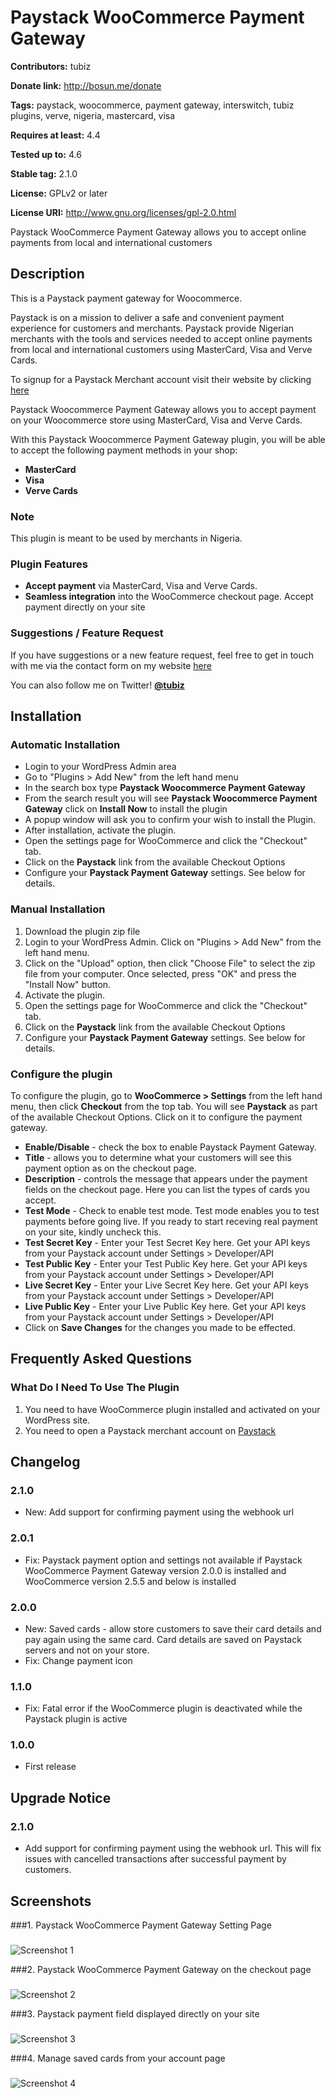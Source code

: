 # Paystack WooCommerce Payment Gateway #
**Contributors:** tubiz

**Donate link:** http://bosun.me/donate

**Tags:** paystack, woocommerce, payment gateway, interswitch, tubiz plugins, verve, nigeria, mastercard, visa

**Requires at least:** 4.4

**Tested up to:** 4.6

**Stable tag:** 2.1.0

**License:** GPLv2 or later

**License URI:** http://www.gnu.org/licenses/gpl-2.0.html


Paystack WooCommerce Payment Gateway allows you to accept online payments from local and international customers



## Description ##

This is a Paystack payment gateway for Woocommerce.

Paystack is on a mission to deliver a safe and convenient payment experience for customers and merchants. Paystack provide Nigerian merchants with the tools and services needed to accept online payments from local and international customers using MasterCard, Visa and Verve Cards.

To signup for a Paystack Merchant account visit their website by clicking [here](https://paystack.com)

Paystack Woocommerce Payment Gateway allows you to accept payment on your Woocommerce store using MasterCard, Visa and Verve Cards.

With this Paystack Woocommerce Payment Gateway plugin, you will be able to accept the following payment methods in your shop:

* __MasterCard__
* __Visa__
* __Verve Cards__

### Note ###

This plugin is meant to be used by merchants in Nigeria.

### Plugin Features ###

*   __Accept payment__ via MasterCard, Visa and Verve Cards.
* 	__Seamless integration__ into the WooCommerce checkout page. Accept payment directly on your site



### Suggestions / Feature Request ###

If you have suggestions or a new feature request, feel free to get in touch with me via the contact form on my website [here](http://bosun.me/get-in-touch/)

You can also follow me on Twitter! **[@tubiz](http://twitter.com/tubiz)**


## Installation ##

### Automatic Installation ###
* 	Login to your WordPress Admin area
* 	Go to "Plugins > Add New" from the left hand menu
* 	In the search box type __Paystack Woocommerce Payment Gateway__
*	From the search result you will see __Paystack Woocommerce Payment Gateway__ click on __Install Now__ to install the plugin
*	A popup window will ask you to confirm your wish to install the Plugin.
*	After installation, activate the plugin.
* 	Open the settings page for WooCommerce and click the "Checkout" tab.
* 	Click on the __Paystack__ link from the available Checkout Options
*	Configure your __Paystack Payment Gateway__ settings. See below for details.

### Manual Installation ###
1. 	Download the plugin zip file
2. 	Login to your WordPress Admin. Click on "Plugins > Add New" from the left hand menu.
3.  Click on the "Upload" option, then click "Choose File" to select the zip file from your computer. Once selected, press "OK" and press the "Install Now" button.
4.  Activate the plugin.
5. 	Open the settings page for WooCommerce and click the "Checkout" tab.
6. 	Click on the __Paystack__ link from the available Checkout Options
7.	Configure your __Paystack Payment Gateway__ settings. See below for details.



### Configure the plugin ###
To configure the plugin, go to __WooCommerce > Settings__ from the left hand menu, then click __Checkout__ from the top tab. You will see __Paystack__ as part of the available Checkout Options. Click on it to configure the payment gateway.

* __Enable/Disable__ - check the box to enable Paystack Payment Gateway.
* __Title__ - allows you to determine what your customers will see this payment option as on the checkout page.
* __Description__ - controls the message that appears under the payment fields on the checkout page. Here you can list the types of cards you accept.
* __Test Mode__ - Check to enable test mode. Test mode enables you to test payments before going live. If you ready to start receving real payment on your site, kindly uncheck this.
* __Test Secret Key__ - Enter your Test Secret Key here. Get your API keys from your Paystack account under Settings > Developer/API
* __Test Public Key__ - Enter your Test Public Key here. Get your API keys from your Paystack account under Settings > Developer/API
* __Live Secret Key__ - Enter your Live Secret Key here. Get your API keys from your Paystack account under Settings > Developer/API
* __Live Public Key__ - Enter your Live Public Key here. Get your API keys from your Paystack account under Settings > Developer/API
* Click on __Save Changes__ for the changes you made to be effected.





## Frequently Asked Questions ##

### What Do I Need To Use The Plugin ###

1.	You need to have WooCommerce plugin installed and activated on your WordPress site.
2.	You need to open a Paystack merchant account on [Paystack](https://paystack.com)




## Changelog ##

### 2.1.0 ###
*	New: Add support for confirming payment using the webhook url

### 2.0.1 ###
*	Fix: Paystack payment option and settings not available if Paystack WooCommerce Payment Gateway version 2.0.0 is installed and WooCommerce version 2.5.5 and below is installed

### 2.0.0 ###
* 	New: Saved cards - allow store customers to save their card details and pay again using the same card. Card details are saved on Paystack servers and not on your store.
*	Fix: Change payment icon

### 1.1.0 ###
*   Fix: Fatal error if the WooCommerce plugin is deactivated while the Paystack plugin is active

### 1.0.0 ###
*   First release





## Upgrade Notice ##

### 2.1.0 ###
*	Add support for confirming payment using the webhook url. This will fix issues with cancelled transactions after successful payment by customers.







## Screenshots ##

###1. Paystack WooCommerce Payment Gateway Setting Page
###
![Screenshot 1](https://dl.dropboxusercontent.com/u/28591673/woo-paystack/screenshot-1.png)


###2. Paystack WooCommerce Payment Gateway on the checkout page
###
![Screenshot 2](https://dl.dropboxusercontent.com/u/28591673/woo-paystack/screenshot-2.png)


###3. Paystack payment field displayed directly on your site
###
![Screenshot 3](https://dl.dropboxusercontent.com/u/28591673/woo-paystack/screenshot-3.png)


###4. Manage saved cards from your account page
###
![Screenshot 4](https://dl.dropboxusercontent.com/u/28591673/woo-paystack/screenshot-4.png)
